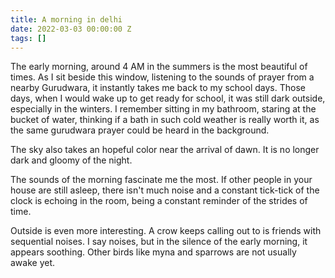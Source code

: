 ```yaml
---
title: A morning in delhi
date: 2022-03-03 00:00:00 Z
tags: []
---
```


The early morning, around 4 AM in the summers is the most beautiful of times. As I sit beside this window, listening to the sounds of prayer from a nearby Gurudwara, it instantly takes me back to my school days. Those days, when I would wake up to get ready for school, it was still dark outside, especially in the winters. I remember sitting in my bathroom, staring at the bucket of water, thinking if a bath in such cold weather is really worth it, as the same gurudwara prayer could be heard in the background.


The sky also takes an hopeful color near the arrival of dawn. It is no longer dark and gloomy of the night. 

The sounds of the morning fascinate me the most. If other people in your house are still asleep, there isn't much noise and a constant tick-tick of the clock is echoing in the room, being a constant reminder of the strides of time.

Outside is even more interesting. A crow keeps calling out to is friends with sequential noises. I say noises, but in the silence of the early morning, it appears soothing. Other birds like myna and sparrows are not usually awake yet.